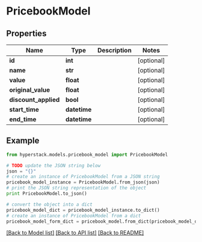 # PricebookModel


## Properties

Name | Type | Description | Notes
------------ | ------------- | ------------- | -------------
**id** | **int** |  | [optional] 
**name** | **str** |  | [optional] 
**value** | **float** |  | [optional] 
**original_value** | **float** |  | [optional] 
**discount_applied** | **bool** |  | [optional] 
**start_time** | **datetime** |  | [optional] 
**end_time** | **datetime** |  | [optional] 

## Example

```python
from hyperstack.models.pricebook_model import PricebookModel

# TODO update the JSON string below
json = "{}"
# create an instance of PricebookModel from a JSON string
pricebook_model_instance = PricebookModel.from_json(json)
# print the JSON string representation of the object
print PricebookModel.to_json()

# convert the object into a dict
pricebook_model_dict = pricebook_model_instance.to_dict()
# create an instance of PricebookModel from a dict
pricebook_model_form_dict = pricebook_model.from_dict(pricebook_model_dict)
```
[[Back to Model list]](../README.md#documentation-for-models) [[Back to API list]](../README.md#documentation-for-api-endpoints) [[Back to README]](../README.md)


